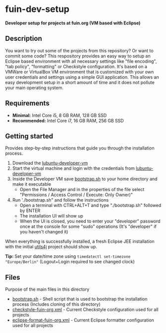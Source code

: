 # fuin-dev-setup
**Developer setup for projects at fuin.org (VM based with Eclipse)**

## Description
You want to try out some of the projects from this repository? Or want to commit some code?
This respository provides an easy way to setup an Eclipse based environment with all necessary settings like "file encoding", "tab policy", "formatting" or Checkstyle configuration.
It's based on a VMWare or VirtualBox VM environment that is customized with your own user credentials and settings using a simple GUI application.
This allows an easy development setup in a short amount of time and it does not pollute your main operating system.

## Requirements
* **Minimal:** Intel Core i5, 8 GB RAM, 128 GB SSD
* **Recommended:** Intel Core i7, 16 GB RAM, 256 GB SSD

## Getting started
Provides step-by-step instructions that guide you through the installation process. 

1. Download the [lubuntu-developer-vm](https://github.com/fuinorg/lubuntu-developer-vm)
2. Start the virtual machine and login with the credentials from [lubuntu-developer-vm](https://github.com/fuinorg/lubuntu-developer-vm)
3. Inside the Developer VM save [bootstrap.sh](https://raw.githubusercontent.com/fuinorg/fuin-dev-setup/master/bootstrap.sh) to your home directory and make it executable
   * Open the File Manager and in the properties of the file select "Permissions / Access Control / Execute: Only Owner)" 
4. Run './bootstrap.sh" and follow the instructions
   * Open a terminal with CTRL+ALT+T and type "./bootstrap.sh" followed by ENTER
   * The installation UI will show up
   * When the UI is closed, you need to enter your "developer" password once at the console for some "sudo" operations (It's "developer" if you haven't changed it) 

When everything is successfully installed, a fresh Eclipse JEE installation with the initial [utils4j](https://github.com/fuinorg/utils4j) project should show up.

**Tip:** Set your date/time zone using ```timedatectl set-timezone "Europe/Berlin"``` (Logout+Login required to see changed clock)

## Files
Purpose of the main files in this directory

* [bootstrap.sh](bootstrap.sh) - Shell script that is used to bootstrap the installation process (Includes cloning of this directory) 
* [checkstyle-fuin-org.xml](checkstyle-fuin-org.xml) - Current Checkstyle configuration used for all projects
* [eclipse-format-fuin-org.xml](eclipse-format-fuin-org.xml) - Current Eclipse formatter configuration used for all projects
